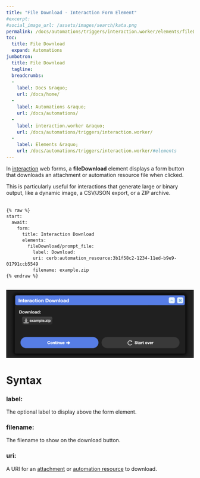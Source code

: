 ```yaml
---
title: "File Download - Interaction Form Element"
#excerpt: 
#social_image_url: /assets/images/search/kata.png
permalink: /docs/automations/triggers/interaction.worker/elements/fileDownload/
toc:
  title: File Download
  expand: Automations
jumbotron:
  title: File Download
  tagline: 
  breadcrumbs:
  -
    label: Docs &raquo;
    url: /docs/home/
  -
    label: Automations &raquo;
    url: /docs/automations/
  -
    label: interaction.worker &raquo;
    url: /docs/automations/triggers/interaction.worker/
  -
    label: Elements &raquo;
    url: /docs/automations/triggers/interaction.worker/#elements
---
```


In [interaction](/docs/automations/triggers/interaction.worker/) web forms, a **fileDownload** element displays a form button that downloads an attachment or automation resource file when clicked.

This is particularly useful for interactions that generate large or binary output, like a dynamic image, a CSV/JSON export, or a ZIP archive.

<pre>
<code class="language-cerb">
{% raw %}
start:
  await:
    form:
      title: Interaction Download
      elements:
        fileDownload/prompt_file:
          label: Download:
          uri: cerb:automation_resource:3b1f58c2-1234-11ed-b9e9-01791ccb5549
          filename: example.zip
{% endraw %}
</code>
</pre>

<div class="cerb-screenshot">
<img src="/assets/images/docs/automations/triggers/interaction.worker/elements/file-download.png" class="screenshot">
</div>

# Syntax

### label:

The optional label to display above the form element.

### filename:

The filename to show on the download button.

### uri:

A URI for an [attachment](/docs/records/types/attachment/) or [automation resource](/docs/records/types/automation_resource/) to download.